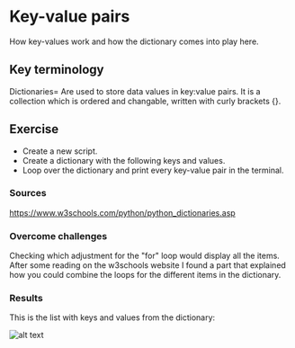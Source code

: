 # Key-value pairs
How key-values work and how the dictionary comes into play here.

## Key terminology
Dictionaries= Are used to store data values in key:value pairs. It is a collection which is ordered and changable, written with curly brackets {}.

## Exercise
- Create a new script.
- Create a dictionary with the following keys and values.
- Loop over the dictionary and print every key-value pair in the terminal.

### Sources
https://www.w3schools.com/python/python_dictionaries.asp

### Overcome challenges
Checking which adjustment for the "for" loop would display all the items. After some reading on the w3schools website I found a part that explained how you could combine the loops for the different items in the dictionary.

### Results
This is the list with keys and values from the dictionary:

![alt text]()
